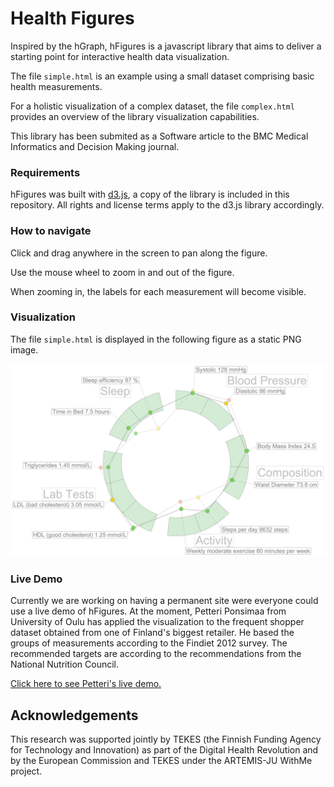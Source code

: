 Health Figures
==============
Inspired by the hGraph, hFigures is a javascript library that aims to deliver a starting point for interactive health data visualization.

The file `simple.html` is an example using a small dataset comprising basic health measurements.

For a holistic visualization of a complex dataset, the file `complex.html` provides an overview of the library visualization capabilities.

This library has been submited as a Software article to the BMC Medical Informatics and Decision Making journal.

### Requirements
hFigures was built with [d3.js](http://d3js.org/), a copy of the library is included in this repository. All rights and license terms apply to the d3.js library accordingly.

### How to navigate


Click and drag anywhere in the screen to pan along the figure.


Use the mouse wheel to zoom in and out of the figure.


When zooming in, the labels for each measurement will become visible.

### Visualization


The file `simple.html` is displayed in the following figure as a static PNG image.


![hFigures Example](img/figureHFiguresSimple.png?raw=true "hFigures Example")


### Live Demo


Currently we are working on having a permanent site were everyone could use a live demo of hFigures.
At the moment, Petteri Ponsimaa from University of Oulu has applied the visualization to the frequent shopper dataset obtained from one of Finland's biggest retailer.
He based the groups of measurements according to the Findiet 2012 survey.
The recommended targets are according to the recommendations from the National Nutrition Council.


[Click here to see Petteri's live demo.](http://interact.oulu.fi/hFigures/nutrition.html)


Acknowledgements
----------------
This research was supported jointly by TEKES (the Finnish Funding Agency for Technology and Innovation) as part of the Digital Health Revolution and by the European Commission and TEKES under the ARTEMIS-JU WithMe project.